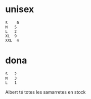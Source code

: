 # unisex
    S	 0
	M	5
	L	2
	XL	9
	XXL	 4

# dona
	S	2
	M	3
	L	1

Albert té totes les samarretes en stock
